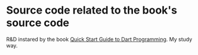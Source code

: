 # Source code related to the book's source code
R&amp;D instared by the book [Quick Start Guide to Dart Programming](https://www.apress.com/gp/book/9781484255612). My study way.
